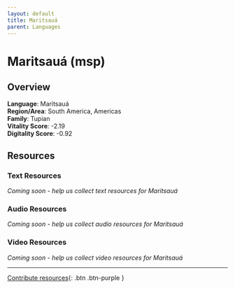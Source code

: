 ```yaml
---
layout: default
title: Maritsauá
parent: Languages
---
```


# Maritsauá (msp)

## Overview

**Language**: Maritsauá  
**Region/Area**: South America, Americas  
**Family**: Tupian  
**Vitality Score**: -2.19  
**Digitality Score**: -0.92  

## Resources

### Text Resources
*Coming soon - help us collect text resources for Maritsauá*

### Audio Resources
*Coming soon - help us collect audio resources for Maritsauá*

### Video Resources
*Coming soon - help us collect video resources for Maritsauá*

---

[Contribute resources](https://fairtrain.github.io/){: .btn .btn-purple }
